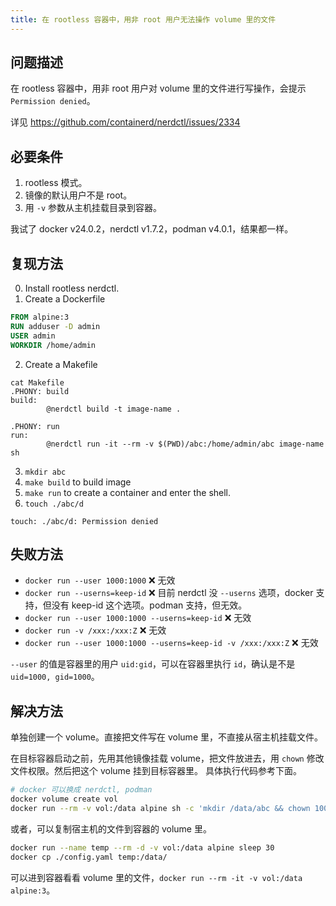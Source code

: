 ```yaml
---
title: 在 rootless 容器中，用非 root 用户无法操作 volume 里的文件
---
```



## 问题描述

在 rootless 容器中，用非 root 用户对 volume 里的文件进行写操作，会提示 `Permission denied`。

详见 https://github.com/containerd/nerdctl/issues/2334

## 必要条件

1. rootless 模式。
2. 镜像的默认用户不是 root。
3. 用 `-v` 参数从主机挂载目录到容器。

我试了 docker v24.0.2，nerdctl v1.7.2，podman v4.0.1，结果都一样。

## 复现方法


0. Install rootless nerdctl.
1. Create a Dockerfile

```dockerfile
FROM alpine:3
RUN adduser -D admin
USER admin
WORKDIR /home/admin
```

2. Create a Makefile

```make
cat Makefile
.PHONY: build
build:
        @nerdctl build -t image-name .

.PHONY: run
run:
        @nerdctl run -it --rm -v $(PWD)/abc:/home/admin/abc image-name sh
```

3. `mkdir abc`
4. `make build` to build image
5. `make run` to create a container and enter the shell.
6. `touch ./abc/d`

```
touch: ./abc/d: Permission denied
```

## 失败方法

- `docker run --user 1000:1000` ❌ 无效
- `docker run --userns=keep-id` ❌ 目前 nerdctl 没 `--userns` 选项，docker 支持，但没有 keep-id 这个选项。podman 支持，但无效。
- `docker run --user 1000:1000 --userns=keep-id` ❌ 无效
- `docker run -v /xxx:/xxx:Z` ❌ 无效
- `docker run --user 1000:1000 --userns=keep-id -v /xxx:/xxx:Z` ❌ 无效

`--user` 的值是容器里的用户 `uid:gid`，可以在容器里执行 `id`，确认是不是 `uid=1000, gid=1000`。

## 解决方法

单独创建一个 volume。直接把文件写在 volume 里，不直接从宿主机挂载文件。

在目标容器启动之前，先用其他镜像挂载 volume，把文件放进去，用 `chown` 修改文件权限。然后把这个 volume 挂到目标容器里。
具体执行代码参考下面。

```sh
# docker 可以换成 nerdctl, podman
docker volume create vol
docker run --rm -v vol:/data alpine sh -c 'mkdir /data/abc && chown 1000:1000 /data/abc'
```

或者，可以复制宿主机的文件到容器的 volume 里。

```sh
docker run --name temp --rm -d -v vol:/data alpine sleep 30
docker cp ./config.yaml temp:/data/
```

可以进到容器看看 volume 里的文件，`docker run --rm -it -v vol:/data alpine:3`。
